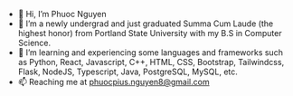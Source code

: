 - 👋 Hi, I’m Phuoc Nguyen
- 🌱 I’m a newly undergrad and just graduated Summa Cum Laude (the highest honor) from Portland State University with my B.S in Computer Science.
- 💞️ I’m learning and experiencing some languages and frameworks such as Python, React, Javascript, C++, HTML, CSS, Bootstrap, Tailwindcss, Flask, NodeJS, Typescript, Java, PostgreSQL, MySQL, etc.
- 📫 Reaching me at phuocpius.nguyen8@gmail.com

<!---
jesuispius/jesuispius is a ✨ special ✨ repository because its `README.md` (this file) appears on your GitHub profile.
You can click the Preview link to take a look at your changes.
--->
